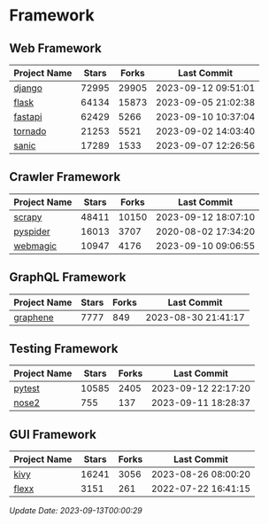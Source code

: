 # Framework

## Web Framework
| Project Name | Stars | Forks | Last Commit |
| ------------ | ----- | ----- | ----------- |
| [django](https://github.com/django/django) | 72995 | 29905 | 2023-09-12 09:51:01 |
| [flask](https://github.com/pallets/flask) | 64134 | 15873 | 2023-09-05 21:02:38 |
| [fastapi](https://github.com/tiangolo/fastapi) | 62429 | 5266 | 2023-09-10 10:37:04 |
| [tornado](https://github.com/tornadoweb/tornado) | 21253 | 5521 | 2023-09-02 14:03:40 |
| [sanic](https://github.com/sanic-org/sanic) | 17289 | 1533 | 2023-09-07 12:26:56 |

## Crawler Framework
| Project Name | Stars | Forks | Last Commit |
| ------------ | ----- | ----- | ----------- |
| [scrapy](https://github.com/scrapy/scrapy) | 48411 | 10150 | 2023-09-12 18:07:10 |
| [pyspider](https://github.com/binux/pyspider) | 16013 | 3707 | 2020-08-02 17:34:20 |
| [webmagic](https://github.com/code4craft/webmagic) | 10947 | 4176 | 2023-09-10 09:06:55 |

## GraphQL Framework
| Project Name | Stars | Forks | Last Commit |
| ------------ | ----- | ----- | ----------- |
| [graphene](https://github.com/graphql-python/graphene) | 7777 | 849 | 2023-08-30 21:41:17 |

## Testing Framework
| Project Name | Stars | Forks | Last Commit |
| ------------ | ----- | ----- | ----------- |
| [pytest](https://github.com/pytest-dev/pytest) | 10585 | 2405 | 2023-09-12 22:17:20 |
| [nose2](https://github.com/nose-devs/nose2) | 755 | 137 | 2023-09-11 18:28:37 |

## GUI Framework
| Project Name | Stars | Forks | Last Commit |
| ------------ | ----- | ----- | ----------- |
| [kivy](https://github.com/kivy/kivy) | 16241 | 3056 | 2023-08-26 08:00:20 |
| [flexx](https://github.com/flexxui/flexx) | 3151 | 261 | 2022-07-22 16:41:15 |

*Update Date: 2023-09-13T00:00:29*